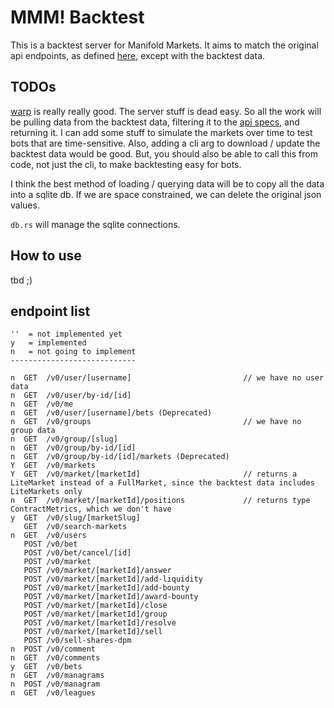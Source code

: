 # MMM! Backtest

This is a backtest server for Manifold Markets. It aims to match the original api endpoints, as defined [here](https://docs.manifold.markets/api), except with the backtest data.

## TODOs

[warp](https://docs.rs/warp/latest/warp/) is really really good. The server stuff is dead easy. So all the work will be pulling data from the backtest data, filtering it to the [api specs](https://docs.manifold.markets/api), and returning it. I can add some stuff to simulate the markets over time to test bots that are time-sensitive. Also, adding a cli arg to download / update the backtest data would be good. But, you should also be able to call this from code, not just the cli, to make backtesting easy for bots.

I think the best method of loading / querying data will be to copy all the data into a sqlite db. If we are space constrained, we can delete the original json values.

`db.rs` will manage the sqlite connections.

## How to use

tbd ;)

## endpoint list

```
''  = not implemented yet
y   = implemented
n   = not going to implement
----------------------------

n  GET  /v0/user/[username]                         // we have no user data
n  GET  /v0/user/by-id/[id]
n  GET  /v0/me
n  GET  /v0/user/[username]/bets (Deprecated)
n  GET  /v0/groups                                  // we have no group data
n  GET  /v0/group/[slug]
n  GET  /v0/group/by-id/[id]
n  GET  /v0/group/by-id/[id]/markets (Deprecated)
Y  GET  /v0/markets
Y  GET  /v0/market/[marketId]                       // returns a LiteMarket instead of a FullMarket, since the backtest data includes LiteMarkets only
n  GET  /v0/market/[marketId]/positions             // returns type ContractMetrics, which we don't have
y  GET  /v0/slug/[marketSlug]
   GET  /v0/search-markets
n  GET  /v0/users
   POST /v0/bet
   POST /v0/bet/cancel/[id]
   POST /v0/market
   POST /v0/market/[marketId]/answer
   POST /v0/market/[marketId]/add-liquidity
   POST /v0/market/[marketId]/add-bounty
   POST /v0/market/[marketId]/award-bounty
   POST /v0/market/[marketId]/close
   POST /v0/market/[marketId]/group
   POST /v0/market/[marketId]/resolve
   POST /v0/market/[marketId]/sell
   POST /v0/sell-shares-dpm
n  POST /v0/comment
n  GET  /v0/comments
y  GET  /v0/bets
n  GET  /v0/managrams
n  POST /v0/managram
n  GET  /v0/leagues
```
